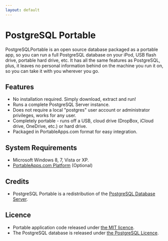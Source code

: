 ```yaml
---
layout: default
---
```


# PostgreSQL Portable

PostgreSQLPortable is an open source database packaged as a portable app, so you
can run a full PostgreSQL database on your iPod, USB flash drive, portable hard
drive, etc. It has all the same features as PostgreSQL, plus, it leaves no
personal information behind on the machine you run it on, so you can take it
with you wherever you go.

## Features
* No installation required. Simply download, extract and run!
* Runs a complete PostgreSQL Server instance.
* Does not require a local "postgres" user account or administrator privileges,
  works for any user.
* Completely portable - runs off a USB, cloud drive (DropBox, iCloud drive,
  OneDrive, etc.) or hard drive.
* Packaged in PortableApps.com format for easy integration.

## System Requirements

* Microsoft Windows 8, 7, Vista or XP.
* [PortableApps.com Platform][1] (Optional)

## Credits

* PostgreSQL Portable is a redistribution of the
  [PostgreSQL Database Server][2].

## Licence

* Portable application code released under [the MIT licence][3].
* The PostgreSQL database is released under [the PostgreSQL Licence][4].

 [1]: http://portableapps.com/download
 [2]: https://www.postgresql.org
 [3]: https://raw.githubusercontent.com/garethflowers/postgresql-portable/master/LICENSE
 [4]: http://www.postgresql.org/about/licence
